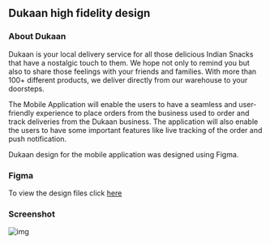## Dukaan high fidelity design

### About Dukaan  

Dukaan is your local delivery service for all those delicious Indian Snacks that have a nostalgic touch to them. We hope not only to remind you but also to share those feelings with your friends and families. With more than 100+ different products, we deliver directly from our warehouse to your doorsteps.

The Mobile Application will enable the users to have a seamless and user-friendly experience to place orders from the business used to order and track deliveries from the Dukaan business. The application will also enable the users to have some important features like live tracking of the order and push notification.


Dukaan design for the mobile application was designed using Figma. 

### Figma 
To view the design files click [here](https://www.figma.com/file/A7Kq8fuk9H9bosauxWkYCs/Untitled?node-id=0%3A1&t=LdbZa4BykL3u0R1t-1)

### Screenshot

![img](https://i.postimg.cc/nV1g279d/Screenshot-2023-04-04-at-7-44-51-PM.png)
